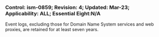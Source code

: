 ### Control: ism-0859; Revision: 4; Updated: Mar-23; Applicability: ALL; Essential Eight:N/A
<p>Event logs, excluding those for Domain Name System services and web proxies, are retained for at least seven years.</p>